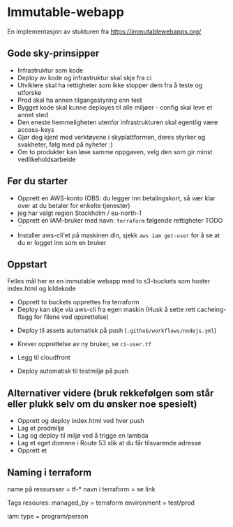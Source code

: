 # Immutable-webapp
En implementasjon av stukturen fra https://immutablewebapps.org/

## Gode sky-prinsipper
* Infrastruktur som kode
* Deploy av kode og infrastruktur skal skje fra ci
* Utviklere skal ha rettigheter som ikke stopper dem fra å teste og utforske
* Prod skal ha annen tilgangsstyring enn test
* Bygget kode skal kunne deployes til alle miljøer - config skal leve et annet sted
* Den eneste hemmeligheten utenfor infrastrukturen skal egentlig være access-keys
* Gjør deg kjent med verktøyene i skyplattformen, deres styrker og svakheter, følg med på nyheter :)
* Om to produkter kan løse samme oppgaven, velg den som gir minst vedlikeholdsarbeide

## Før du starter

- Opprett en AWS-konto (OBS: du legger inn betalingskort, så vær klar over at du betaler for enkelte tjenester)
- jeg har valgt region Stockholm / eu-north-1
- Opprett en IAM-bruker med navn: `terraform` følgende rettigheter TODO ``
- Installer aws-cli'et på maskinen din, sjekk `aws iam get-user` for å se at du er logget inn som en bruker

## Oppstart

Felles mål her er en immutable webapp med to s3-buckets som hoster index.html og kildekode

* Opprett to buckets opprettes fra terraform
* Deploy kan skje via aws-cli fra egen maskin (Husk å sette rett cacheing-flagg for filene ved opprettelse)

- Deploy til assets automatisk på push (`.github/workflows/nodejs.yml`)
 - Krever opprettelse av ny bruker, se `ci-user.tf`

- Legg til cloudfront

- Deploy automatisk til testmiljø på push



## Alternativer videre (bruk rekkefølgen som står eller plukk selv om du ønsker noe spesielt)
* Opprett og deploy index.html ved hver push
* Lag et prodmiljø
* Lag og deploy til miljø ved å trigge en lambda
* Lag et eget domene i Route 53 slik at du får tilsvarende adresse
* Opprett et


## Naming i terraform

name på ressursser = tf-*
navn i terraform   = se link

Tags
resoures:
managed_by = terraform
environment = test/prod

iam:
type   = program/person
